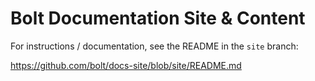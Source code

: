 Bolt Documentation Site & Content
=================================

For instructions / documentation, see the README in the `site` branch: 

https://github.com/bolt/docs-site/blob/site/README.md
